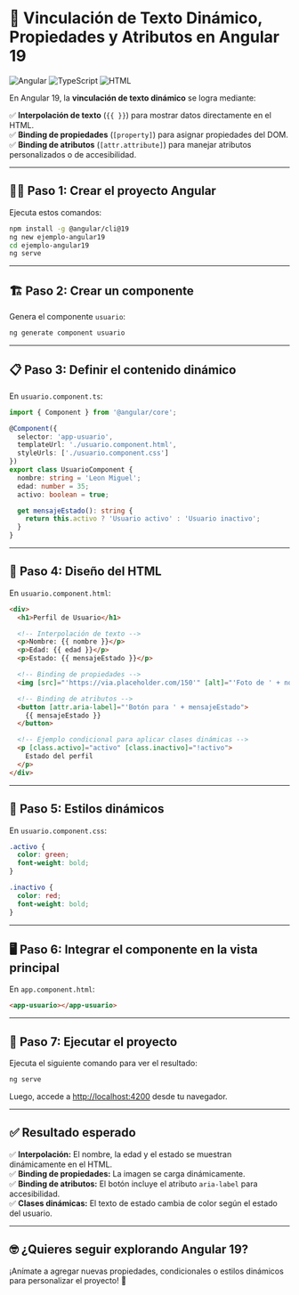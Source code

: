 # 🚀 Vinculación de Texto Dinámico, Propiedades y Atributos en Angular 19

![Angular](https://img.shields.io/badge/Angular-19-red?style=for-the-badge&logo=angular)
![TypeScript](https://img.shields.io/badge/TypeScript-blue?style=for-the-badge&logo=typescript)
![HTML](https://img.shields.io/badge/HTML-orange?style=for-the-badge&logo=html5)

En Angular 19, la **vinculación de texto dinámico** se logra mediante:

✅ **Interpolación de texto** (`{{ }}`) para mostrar datos directamente en el HTML.  
✅ **Binding de propiedades** (`[property]`) para asignar propiedades del DOM.  
✅ **Binding de atributos** (`[attr.attribute]`) para manejar atributos personalizados o de accesibilidad.  

---

## 🧑‍💻 Paso 1: Crear el proyecto Angular
Ejecuta estos comandos:

```bash
npm install -g @angular/cli@19
ng new ejemplo-angular19
cd ejemplo-angular19
ng serve
```

---

## 🏗️ Paso 2: Crear un componente
Genera el componente `usuario`:

```bash
ng generate component usuario
```

---

## 📋 Paso 3: Definir el contenido dinámico
En `usuario.component.ts`:

```typescript
import { Component } from '@angular/core';

@Component({
  selector: 'app-usuario',
  templateUrl: './usuario.component.html',
  styleUrls: ['./usuario.component.css']
})
export class UsuarioComponent {
  nombre: string = 'Leon Miguel';
  edad: number = 35;
  activo: boolean = true;

  get mensajeEstado(): string {
    return this.activo ? 'Usuario activo' : 'Usuario inactivo';
  }
}
```

---

## 🎯 Paso 4: Diseño del HTML
En `usuario.component.html`:

```html
<div>
  <h1>Perfil de Usuario</h1>

  <!-- Interpolación de texto -->
  <p>Nombre: {{ nombre }}</p>
  <p>Edad: {{ edad }}</p>
  <p>Estado: {{ mensajeEstado }}</p>

  <!-- Binding de propiedades -->
  <img [src]="'https://via.placeholder.com/150'" [alt]="'Foto de ' + nombre" />

  <!-- Binding de atributos -->
  <button [attr.aria-label]="'Botón para ' + mensajeEstado">
    {{ mensajeEstado }}
  </button>

  <!-- Ejemplo condicional para aplicar clases dinámicas -->
  <p [class.activo]="activo" [class.inactivo]="!activo">
    Estado del perfil
  </p>
</div>
```

---

## 🎨 Paso 5: Estilos dinámicos
En `usuario.component.css`:

```css
.activo {
  color: green;
  font-weight: bold;
}

.inactivo {
  color: red;
  font-weight: bold;
}
```

---

## 🖥️ Paso 6: Integrar el componente en la vista principal
En `app.component.html`:

```html
<app-usuario></app-usuario>
```

---

## 🚨 Paso 7: Ejecutar el proyecto
Ejecuta el siguiente comando para ver el resultado:

```bash
ng serve
```

Luego, accede a [http://localhost:4200](http://localhost:4200) desde tu navegador.

---

## ✅ Resultado esperado
✅ **Interpolación:** El nombre, la edad y el estado se muestran dinámicamente en el HTML.  
✅ **Binding de propiedades:** La imagen se carga dinámicamente.  
✅ **Binding de atributos:** El botón incluye el atributo `aria-label` para accesibilidad.  
✅ **Clases dinámicas:** El texto de estado cambia de color según el estado del usuario.

---

## 🤓 ¿Quieres seguir explorando Angular 19?
¡Anímate a agregar nuevas propiedades, condicionales o estilos dinámicos para personalizar el proyecto! 🚀

